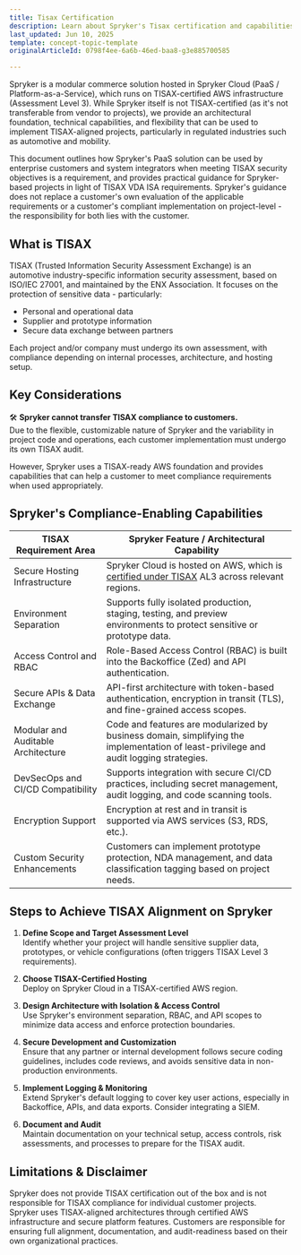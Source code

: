 ```yaml
---
title: Tisax Certification
description: Learn about Spryker's Tisax certification and capabilities enabling Tisax in automotive.
last_updated: Jun 10, 2025
template: concept-topic-template
originalArticleId: 0798f4ee-6a6b-46ed-baa8-g3e885700585

---
```


Spryker is a modular commerce solution hosted in Spryker Cloud (PaaS / Platform-as-a-Service), which runs on TISAX-certified AWS infrastructure (Assessment Level 3). While Spryker itself is not TISAX-certified (as it's not transferable from vendor to projects), we provide an architectural foundation, technical capabilities, and flexibility that can be used to implement TISAX-aligned projects, particularly in regulated industries such as automotive and mobility.

This document outlines how Spryker's PaaS solution can be used by enterprise customers and system integrators when meeting TISAX security objectives is a requirement, and provides practical guidance for Spryker-based projects in light of TISAX VDA ISA requirements. Spryker's guidance does not replace a customer's own evaluation of the applicable requirements or a customer's compliant implementation on project-level - the responsibility for both lies with the customer.

## What is TISAX

TISAX (Trusted Information Security Assessment Exchange) is an automotive industry-specific information security assessment, based on ISO/IEC 27001, and maintained by the ENX Association. It focuses on the protection of sensitive data - particularly:

- Personal and operational data
- Supplier and prototype information
- Secure data exchange between partners

Each project and/or company must undergo its own assessment, with compliance depending on internal processes, architecture, and hosting setup.

## Key Considerations

🛠 **Spryker cannot transfer TISAX compliance to customers.**  
Due to the flexible, customizable nature of Spryker and the variability in project code and operations, each customer implementation must undergo its own TISAX audit.

However, Spryker uses a TISAX-ready AWS foundation and provides capabilities that can help a customer to meet compliance requirements when used appropriately.

## Spryker's Compliance-Enabling Capabilities

| TISAX Requirement Area            | Spryker Feature / Architectural Capability                                                                                            |
|----------------------------------|---------------------------------------------------------------------------------------------------------------------------------------|
| Secure Hosting Infrastructure    | Spryker Cloud is hosted on AWS, which is [certified under TISAX](https://aws.amazon.com/de/compliance/tisax/) AL3 across relevant regions.                                       |
| Environment Separation           | Supports fully isolated production, staging, testing, and preview environments to protect sensitive or prototype data.                |
| Access Control and RBAC          | Role-Based Access Control (RBAC) is built into the Backoffice (Zed) and API authentication.                                           |
| Secure APIs & Data Exchange      | API-first architecture with token-based authentication, encryption in transit (TLS), and fine-grained access scopes.                  |
| Modular and Auditable Architecture | Code and features are modularized by business domain, simplifying the implementation of least-privilege and audit logging strategies. |
| DevSecOps and CI/CD Compatibility | Supports integration with secure CI/CD practices, including secret management, audit logging, and code scanning tools.                |
| Encryption Support               | Encryption at rest and in transit is supported via AWS services (S3, RDS, etc.).                                                      |
| Custom Security Enhancements     | Customers can implement prototype protection, NDA management, and data classification tagging based on project needs.                 |

## Steps to Achieve TISAX Alignment on Spryker

1. **Define Scope and Target Assessment Level**  
   Identify whether your project will handle sensitive supplier data, prototypes, or vehicle configurations (often triggers TISAX Level 3 requirements).

2. **Choose TISAX-Certified Hosting**  
   Deploy on Spryker Cloud in a TISAX-certified AWS region.

3. **Design Architecture with Isolation & Access Control**  
   Use Spryker's environment separation, RBAC, and API scopes to minimize data access and enforce protection boundaries.

4. **Secure Development and Customization**  
   Ensure that any partner or internal development follows secure coding guidelines, includes code reviews, and avoids sensitive data in non-production environments.

5. **Implement Logging & Monitoring**  
   Extend Spryker's default logging to cover key user actions, especially in Backoffice, APIs, and data exports. Consider integrating a SIEM.

6. **Document and Audit**  
   Maintain documentation on your technical setup, access controls, risk assessments, and processes to prepare for the TISAX audit.

## Limitations & Disclaimer

Spryker does not provide TISAX certification out of the box and is not responsible for TISAX compliance for individual customer projects.  
Spryker uses TISAX-aligned architectures through certified AWS infrastructure and secure platform features. Customers are responsible for ensuring full alignment, documentation, and audit-readiness based on their own organizational practices.
